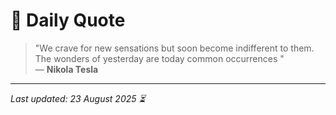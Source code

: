 # 📜 Daily Quote

> "We crave for new sensations but soon become indifferent to them. The wonders of yesterday are today common occurrences "  
> — **Nikola Tesla**

---

_Last updated: 23 August 2025 ⏳_
